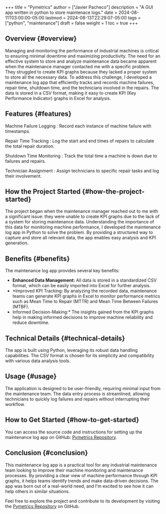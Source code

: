+++
title = "Pymetrics"
author = ["Javier Pacheco"]
description = "A GUI app written in python to store maintenace logs."
date = 2024-08-11T03:00:00-05:00
lastmod = 2024-08-13T22:29:07-05:00
tags = ["python", "maintenance"]
draft = false
weight = 1
toc = true
+++

## Overview {#overview}

Managing and monitoring the performance of industrial machines is critical to ensuring minimal downtime and maximizing productivity. The need for an effective system to store and analyze maintenance data became apparent when the maintenance manager contacted me with a specific problem. They struggled to create KPI graphs because they lacked a proper system to store all the necessary data. To address this challenge, I developed a maintenance log app that efficiently tracks and records machine failures, repair time, shutdown time, and the technicians involved in the repairs. The data is stored in a CSV format, making it easy to create KPI (Key Performance Indicator) graphs in Excel for analysis.


## Features {#features}

Machine Failure Logging
: Record each instance of machine failure with timestamps.

Repair Time Tracking
: Log the start and end times of repairs to calculate the total repair duration.

Shutdown Time Monitoring
: Track the total time a machine is down due to failures and repairs.

Technician Assignment
: Assign technicians to specific repair tasks and log their involvement.


## How the Project Started {#how-the-project-started}

The project began when the maintenance manager reached out to me with a significant issue: they were unable to create KPI graphs due to the lack of a system for storing maintenance data. Understanding the importance of this data for monitoring machine performance, I developed the maintenance log app in Python to solve the problem. By providing a structured way to capture and store all relevant data, the app enables easy analysis and KPI generation.


## Benefits {#benefits}

The maintenance log app provides several key benefits:

-   **Enhanced Data Management:** All data is stored in a standardized CSV format, which can be easily imported into Excel for further analysis.
-   \*Improved KPI Tracking: By analyzing the recorded data, maintenance teams can generate KPI graphs in Excel to monitor performance metrics such as Mean Time to Repair (MTTR) and Mean Time Between Failures (MTBF).
-   Informed Decision-Making:\* The insights gained from the KPI graphs help in making informed decisions to improve machine reliability and reduce downtime.


## Technical Details {#technical-details}

The app is built using Python, leveraging its robust data handling capabilities. The CSV format is chosen for its simplicity and compatibility with various data analysis tools.


## Usage {#usage}

The application is designed to be user-friendly, requiring minimal input from the maintenance team. The data entry process is streamlined, allowing technicians to quickly log failures and repairs without interrupting their workflow.


## How to Get Started {#how-to-get-started}

You can access the source code and instructions for setting up the maintenance log app on GitHub: [Pymetrics Repository](https://github.com/jpachecoxyz/pymetrics).


## Conclusion {#conclusion}

This maintenance log app is a practical tool for any industrial maintenance team looking to improve their machine monitoring and maintenance processes. By providing a clear view of machine performance through KPI graphs, it helps teams identify trends and make data-driven decisions. The app was born out of a real-world need, and I'm excited to see how it can help others in similar situations.

Feel free to explore the project and contribute to its development by visiting the [Pymetrics Repository](https://github.com/jpachecoxyz/pymetrics) on GitHub.
